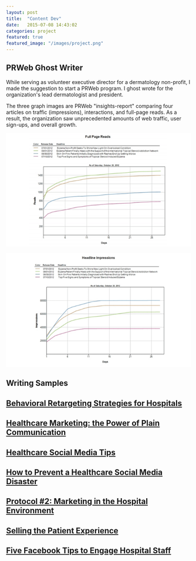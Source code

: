 ```yaml
---
layout: post
title:  "Content Dev"
date:   2015-07-08 14:43:02
categories: project
featured: true
featured_image: "/images/project.png"
---
```


## PRWeb Ghost Writer

While serving as volunteer executive director for a dermatology non-profit, I made the suggestion to start a PRWeb program. I ghost wrote for the organization's lead dermatologist and president.

The three graph images are PRWeb "insights-report" comparing four articles on traffic (impressions), interactions, and full-page reads.  As a result, the organization saw unprecedented amounts of web traffic, user sign-ups, and overall growth.


![Full Page Reads](/images/fullPageReads.png)


![Headline](/images/chartHeadline.png)

## Writing Samples

## [Behavioral Retargeting Strategies for Hospitals](/blogs/BehavioralRetargeting.pdf)

## [Healthcare Marketing: the Power of Plain Communication](/blogs/HealthcareMarketing.pdf)

## [Healthcare Social Media Tips](/blogs/HealthcareSocialMedia.pdf)

## [How to Prevent a Healthcare Social Media Disaster](/blogs/HealthcareSocialMediaDisaster.pdf)

## [Protocol #2: Marketing in the Hospital Environment](/blogs/Protocol.pdf)

## [Selling the Patient Experience](/blogs/PatientExperience.pdf)

## [Five Facebook Tips to Engage Hospital Staff](/blogs/FacebookTips.pdf)
